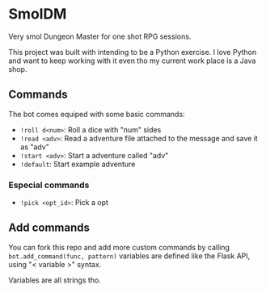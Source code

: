 # SmolDM

Very smol Dungeon Master for one shot RPG sessions.

This project was built with intending to be a Python exercise. I love Python and want to keep working with it even tho my current work place is a Java shop.

## Commands

The bot comes equiped with some basic commands:

- ```!roll d<num>```: Roll a dice with "num" sides
- ```!read <adv>```: Read a adventure file attached to the message and save it as "adv"
- ```!start <adv>```: Start a adventure called "adv"
- ```!default```: Start example adventure

### Especial commands

- ```!pick <opt_id>```: Pick a opt

## Add commands

You can fork this repo and add more custom commands by calling ```bot.add_command(func, pattern)``` variables are defined like the Flask API, using "< variable >" syntax.

Variables are all strings tho.
